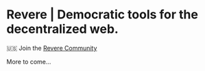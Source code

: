 # Revere | Democratic tools for the decentralized web.

🇺🇸 Join the [Revere Community](https://discord.com/channels/1049918494008938517/1049927399715913818) 

More to come...
